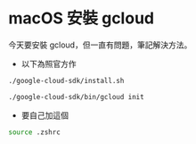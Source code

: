 # macOS 安裝 gcloud

今天要安裝 gcloud，但一直有問題，筆記解決方法。

- 以下為照官方作

```bash
./google-cloud-sdk/install.sh
```

```bash
./google-cloud-sdk/bin/gcloud init
```

- 要自己加這個

```bash
source .zshrc
```
